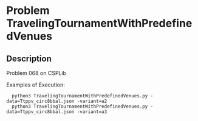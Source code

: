 # Problem TravelingTournamentWithPredefinedVenues
## Description
 Problem 068 on CSPLib

Examples of Execution:
```
  python3 TravelingTournamentWithPredefinedVenues.py -data=Ttppv_circ8bbal.json -variant=a2
  python3 TravelingTournamentWithPredefinedVenues.py -data=Ttppv_circ8bbal.json -variant=a3
